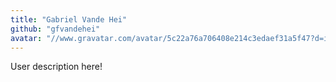 ```yaml
---
title: "Gabriel Vande Hei"
github: "gfvandehei"
avatar: "//www.gravatar.com/avatar/5c22a76a706408e214c3edaef31a5f47?d=identicon"
---
```


User description here!
